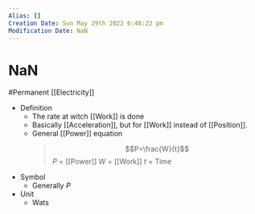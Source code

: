 ```yaml
---
Alias: []
Creation Date: Sun May 29th 2022 6:48:22 pm 
Modification Date: NaN
---
```

# NaN
#Permanent [[Electricity]]

- Definition
	- The rate at witch [[Work]] is done
	- Basically [[Acceleration]], but for [[Work]] instead of [[Position]].
	- General [[Power]] equation
	  >$$P=\frac{W}{t}$$
	  > $P$ = [[Power]]
	  > $W$ = [[Work]]
	  > $t$ = Time
- Symbol
	- Generally $P$
- Unit
	- Wats